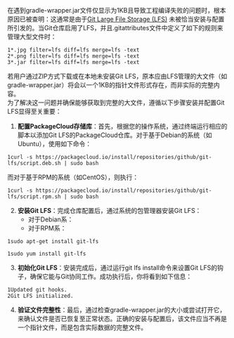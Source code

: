
在遇到gradle-wrapper.jar文件仅显示为1KB且导致工程编译失败的问题时，根本原因已被查明：这通常是由于[Git Large File Storage (LFS)](https://docs.github.com/zh/repositories/working-with-files/managing-large-files/about-git-large-file-storage) 未被恰当安装与配置所引发的。当Git仓库启用了LFS，并且.gitattributes文件中定义了如下的规则来管理大型文件时：
```
1*.jpg filter=lfs diff=lfs merge=lfs -text
2*.png filter=lfs diff=lfs merge=lfs -text
3*.jar filter=lfs diff=lfs merge=lfs -text
```
若用户通过ZIP方式下载或在本地未安装Git LFS，原本应由LFS管理的大文件（如gradle-wrapper.jar）将会以一个1KB的指针文件形式存在，而非实际的完整内容。<br />为了解决这一问题并确保能够获取到完整的大文件，遵循以下步骤安装并配置Git LFS显得至关重要：

1. **配置PackageCloud存储库**：首先，根据您的操作系统，通过终端运行相应的脚本以添加Git LFS的PackageCloud仓库。对于基于Debian的系统（如Ubuntu），使用如下命令：
```
1curl -s https://packagecloud.io/install/repositories/github/git-lfs/script.deb.sh | sudo bash
```
而对于基于RPM的系统（如CentOS），则执行：
```
1curl -s https://packagecloud.io/install/repositories/github/git-lfs/script.rpm.sh | sudo bash
```

2. **安装Git LFS**：完成仓库配置后，通过系统的包管理器安装Git LFS：
   - 对于Debian系：
   - 对于RPM系：
```
1sudo apt-get install git-lfs
```
```
1sudo yum install git-lfs
```

3. **初始化Git LFS**：安装完成后，通过运行git lfs install命令来设置Git LFS的钩子，确保它能与Git协同工作。成功执行后，你将看到如下信息：
```
1Updated git hooks.
2Git LFS initialized.
```

4. **验证文件完整性**：最后，通过检查gradle-wrapper.jar的大小或尝试打开它，来确认文件是否已恢复至正常状态。正确的安装与配置后，该文件应当不再是一个指针文件，而是包含实际数据的完整文件。
